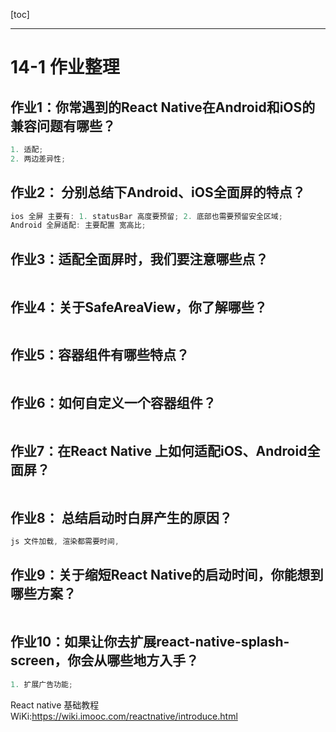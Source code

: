 [toc]

---

# 14-1 作业整理

## 作业1：你常遇到的React Native在Android和iOS的兼容问题有哪些？

```jsx
1. 适配;
2. 两边差异性;
```

## 作业2： 分别总结下Android、iOS全面屏的特点？

```jsx
ios 全屏 主要有: 1. statusBar 高度要预留; 2. 底部也需要预留安全区域;
Android 全屏适配: 主要配置 宽高比;
```

## 作业3：适配全面屏时，我们要注意哪些点？

```jsx

```

## 作业4：关于SafeAreaView，你了解哪些？

```jsx

```

## 作业5：容器组件有哪些特点？

```jsx

```

## 作业6：如何自定义一个容器组件？

```jsx

```

## 作业7：在React Native 上如何适配iOS、Android全面屏？

```jsx

```

## 作业8： 总结启动时白屏产生的原因？

```jsx
js 文件加载, 渲染都需要时间, 
```

## 作业9：关于缩短React Native的启动时间，你能想到哪些方案？

```jsx

```

## 作业10：如果让你去扩展react-native-splash-screen，你会从哪些地方入手？

```jsx
1. 扩展广告功能;
```


React native 基础教程WiKi:<a href="https://wiki.imooc.com/reactnative/introduce.html">https://wiki.imooc.com/reactnative/introduce.html</a>
    